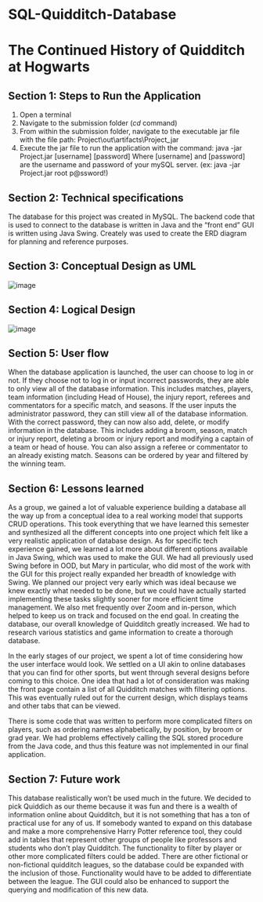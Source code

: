 # SQL-Quidditch-Database
# The Continued History of Quidditch at Hogwarts

## Section 1: Steps to Run the Application
1. Open a terminal
2. Navigate to the submission folder (*cd* command)
3. From within the submission folder, navigate to the executable jar file with the file path: 
	Project\out\artifacts\Project_jar
4. Execute the jar file to run the application with the command:
	java -jar Project.jar [username] [password]
    Where [username] and [password] are the username and password of your mySQL server.
     	(ex: java -jar Project.jar root p@ssword!)

## Section 2: Technical specifications
The database for this project was created in MySQL. The backend code that is used to connect to the database is written in Java and the “front end” GUI is written using Java Swing. Creately was used to create the ERD diagram for planning and reference purposes.

## Section 3: Conceptual Design as UML
![image](https://user-images.githubusercontent.com/71101740/226648123-6f797185-0db6-4d73-bae4-af9bb82f9826.png)

## Section 4: Logical Design
![image](https://user-images.githubusercontent.com/71101740/226648254-eaf5bcb7-dabc-49d5-a3c8-532a22e99dc0.png)

## Section 5: User flow
When the database application is launched, the user can choose to log in or not. If they choose not to log in or input incorrect passwords, they are able to only view all of the database information. This includes matches, players, team information (including Head of House), the injury report, referees and commentators for a specific match, and seasons. If the user inputs the administrator password, they can still view all of the database information. With the correct password, they can now also add, delete, or modify information in the database. This includes adding a broom, season, match or injury report, deleting a broom or injury report and modifying a captain of a team or head of house. You can also assign a referee or commentator to an already existing match. Seasons can be ordered by year and filtered by the winning team. 

## Section 6: Lessons learned
As a group, we gained a lot of valuable experience building a database all the way up from a conceptual idea to a real working model that supports CRUD operations. This took everything that we have learned this semester and synthesized all the different concepts into one project which felt like a very realistic application of database design. As for specific tech experience gained, we learned a lot more about different options available in Java Swing, which was used to make the GUI. We had all previously used Swing before in OOD, but Mary in particular, who did most of the work with the GUI for this project really expanded her breadth of knowledge with Swing. We planned our project very early which was ideal because we knew exactly what needed to be done, but we could have actually started implementing these tasks slightly sooner for more efficient time management. We also met frequently over Zoom and in-person, which helped to keep us on track and focused on the end goal. In creating the database, our overall knowledge of Quidditch greatly increased. We had to research various statistics and game information to create a thorough database.

In the early stages of our project, we spent a lot of time considering how the user interface would look. We settled on a UI akin to online databases that you can find for other sports, but went through several designs before coming to this choice. One idea that had a lot of consideration was making the front page contain a list of all Quidditch matches with filtering options. This was eventually ruled out for the current design, which displays teams and other tabs that can be viewed.

There is some code that was written to perform more complicated filters on players, such as ordering names alphabetically, by position, by broom or grad year. We had problems effectively calling the SQL stored procedure from the Java code, and thus this feature was not implemented in our final application. 

## Section 7: Future work
This database realistically won’t be used much in the future. We decided to pick Quiddich as our theme because it was fun and there is a wealth of information online about Quidditch, but it is not something that has a ton of practical use for any of us. If somebody wanted to expand on this database and make a more comprehensive Harry Potter reference tool, they could add in tables that represent other groups of people like professors and students who don’t play Quidditch. The functionality to filter by player or other more complicated filters could be added. There are other fictional or non-fictional quidditch leagues, so the database could be expanded with the inclusion of those. Functionality would have to be added to differentiate between the league. The GUI could also be enhanced to support the querying and modification of this new data.
